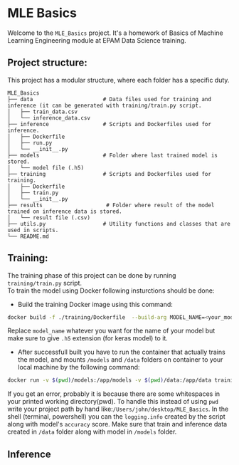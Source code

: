 # MLE Basics
Welcome to the `MLE_Basics` project. It's a homework of Basics of Machine Learning Engineering module at EPAM Data Science training.
## Project structure:

This project has a modular structure, where each folder has a specific duty.

```
MLE_Basics
├── data                      # Data files used for training and inference (it can be generated with training/train.py script.
│   ├── train_data.csv
│   └── inference_data.csv       
├── inference                 # Scripts and Dockerfiles used for inference.
│   ├── Dockerfile
│   ├── run.py
│   └── __init__.py
├── models                    # Folder where last trained model is stored.
│   └── model file (.h5)
├── training                  # Scripts and Dockerfiles used for training.
│   ├── Dockerfile
│   ├── train.py
│   └── __init__.py
├── results                    # Folder where result of the model trained on inference data is stored.
│   └── result file (.csv)
├── utils.py                  # Utility functions and classes that are used in scripts.
└── README.md
```
## Training:
The training phase of this project can be done by running `training/train.py` script.
<br>To train the model using Docker following insturctions should be done: 
- Build the training Docker image using this command:
```bash
docker build -f ./training/Dockerfile  --build-arg MODEL_NAME=<your_model_name.h5> -t training_image .
```
Replace `model_name` whatever you want for the name of your model but make sure to give `.h5` extension (for keras model) to it.
- After successfull built you have to run the container that actually trains the model, and mounts `/models` and `/data` folders on container to your local machine by the following command:
```bash
docker run -v $(pwd)/models:/app/models -v $(pwd)/data:/app/data training_image
```
If you get an error, probably it is because there are some whitespaces in your printed working directory(pwd).
To handle this instead of using `pwd` write your project path by hand like:`/Users/john/desktop/MLE_Basics`.
In the shell (terminal, powershell) you can the `logging.info` created by the script along with model's `accuracy` score.
Make sure that train and inference data created in `/data` folder along with model in `/models` folder.
## Inference

